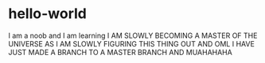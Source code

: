 # hello-world
I am a noob and I am learning
I AM SLOWLY BECOMING A MASTER OF THE UNIVERSE AS I AM SLOWLY FIGURING THIS THING OUT AND OML I HAVE JUST MADE A BRANCH TO A MASTER BRANCH AND MUAHAHAHA
